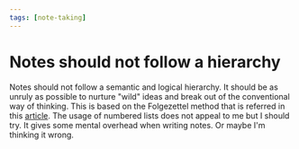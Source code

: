 ```yaml
---
tags: [note-taking]
---
```


# Notes should not follow a hierarchy

Notes should not follow a semantic and logical hierarchy.
It should be as unruly as possible to nurture "wild" ideas and break
out of the conventional way of thinking. This is based on the
Folgezettel method that is referred in this
[article](https://writing.bobdoto.computer/how-to-use-folgezettel-in-your-zettelkasten-everything-you-need-to-know-to-get-started/).
The usage of numbered lists does not appeal to me but I should try.
It gives some mental overhead when writing notes. Or maybe I'm thinking
it wrong.
